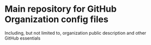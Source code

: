 # Main repository for GitHub Organization config files
Including, but not limited to, organization public description and other GitHub essentials
